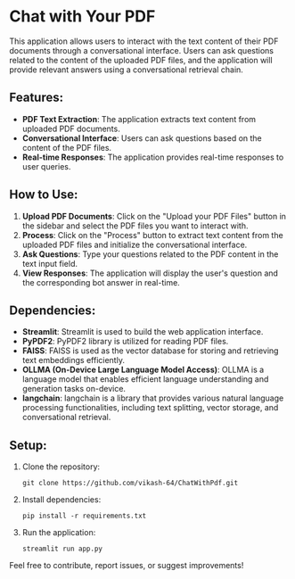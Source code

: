 # Chat with Your PDF

This application allows users to interact with the text content of their PDF documents through a conversational interface. Users can ask questions related to the content of the uploaded PDF files, and the application will provide relevant answers using a conversational retrieval chain.

## Features:

- **PDF Text Extraction**: The application extracts text content from uploaded PDF documents.
- **Conversational Interface**: Users can ask questions based on the content of the PDF files.
- **Real-time Responses**: The application provides real-time responses to user queries.

## How to Use:

1. **Upload PDF Documents**: Click on the "Upload your PDF Files" button in the sidebar and select the PDF files you want to interact with.
2. **Process**: Click on the "Process" button to extract text content from the uploaded PDF files and initialize the conversational interface.
3. **Ask Questions**: Type your questions related to the PDF content in the text input field.
4. **View Responses**: The application will display the user's question and the corresponding bot answer in real-time.

## Dependencies:

- **Streamlit**: Streamlit is used to build the web application interface.
- **PyPDF2**: PyPDF2 library is utilized for reading PDF files.
- **FAISS**: FAISS is used as the vector database for storing and retrieving text embeddings efficiently.
- **OLLMA (On-Device Large Language Model Access)**: OLLMA is a language model that enables efficient language understanding and generation tasks on-device.
- **langchain**: langchain is a library that provides various natural language processing functionalities, including text splitting, vector storage, and conversational retrieval.

## Setup:

1. Clone the repository:
   ```
   git clone https://github.com/vikash-64/ChatWithPdf.git
   ```
2. Install dependencies:
   ```
   pip install -r requirements.txt
   ```
3. Run the application:
   ```
   streamlit run app.py
   ```


Feel free to contribute, report issues, or suggest improvements!

